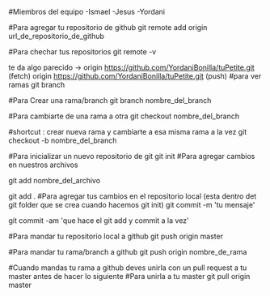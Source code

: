#Miembros del equipo
-Ismael
-Jesus
-Yordani

#Para agregar tu repositorio de github
git remote add origin url_de_repositorio_de_github

#Para chechar tus repositorios
git remote -v

te da algo parecido ->
origin  https://github.com/YordaniBonilla/tuPetite.git (fetch)
origin  https://github.com/YordaniBonilla/tuPetite.git (push)
#para ver ramas
git branch

#Para Crear una rama/branch 
git branch nombre_del_branch

#Para cambiarte de una rama a otra
git checkout nombre_del_branch

#shortcut : crear nueva rama y cambiarte a esa misma rama a la vez
git checkout -b nombre_del_branch

#Para inicializar un nuevo repositorio de git
git init
#Para agregar cambios en nuestros archivos
<!--Para indicar un solo archivo-->
git add nombre_del_archivo
<!--Para agregar todos los archivos usamos el (.) periodo -->
git add .
#Para agregar tus cambios en el repositorio local (esta dentro det git folder que se crea cuando hacemos git init)
git commit -m 'tu mensaje'
<!--alternativamente puedes usar-->
git commit -am 'que hace el git add y commit a la vez'

#Para mandar tu repositorio local a github
git push origin master

#Para mandar tu rama/branch a github
git push origin nombre_de_rama

#Cuando mandas tu rama a github deves unirla con un pull request a tu master antes de hacer lo siguiente
#Para unirla a tu master 
git pull origin master





